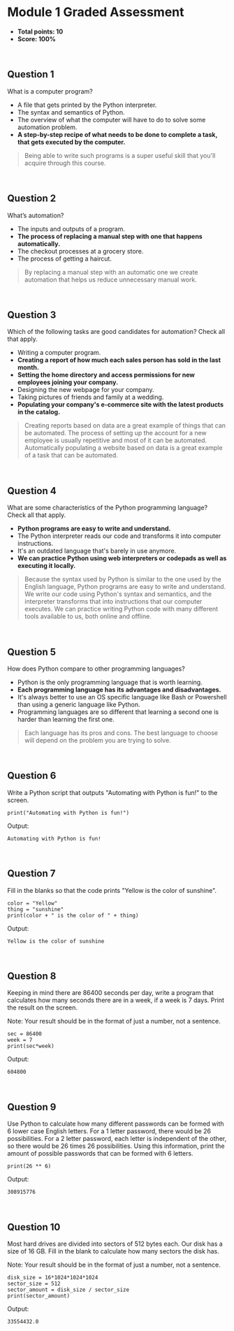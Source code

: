 # Module 1 Graded Assessment
* **Total points: 10**
* **Score: 100%**

<br>

## Question 1

What is a computer program?
* A file that gets printed by the Python interpreter.
* The syntax and semantics of Python.
* The overview of what the computer will have to do to solve some automation problem.
* **A step-by-step recipe of what needs to be done to complete a task, that gets executed by the computer.**

> Being able to write such programs is a super useful skill that you'll acquire through this course.
<br>

## Question 2

What’s automation?
* The inputs and outputs of a program.
* **The process of replacing a manual step with one that happens automatically.**
* The checkout processes at a grocery store.
* The process of getting a haircut.

> By replacing a manual step with an automatic one we create automation that helps us reduce unnecessary manual work.
<br>

## Question 3

Which of the following tasks are good candidates for automation? Check all that apply.
* Writing a computer program.
* **Creating a report of how much each sales person has sold in the last month.**
* **Setting the home directory and access permissions for new employees joining your company.**
* Designing the new webpage for your company.
* Taking pictures of friends and family at a wedding.
* **Populating your company's e-commerce site with the latest products in the catalog.**

> Creating reports based on data are a great example of things that can be automated.
> The process of setting up the account for a new employee is usually repetitive and most of it can be automated.
> Automatically populating a website based on data is a great example of a task that can be automated.
<br>

## Question 4

What are some characteristics of the Python programming language? Check all that apply.
* **Python programs are easy to write and understand.**
* The Python interpreter reads our code and transforms it into computer instructions.
* It's an outdated language that's barely in use anymore.
* **We can practice Python using web interpreters or codepads as well as executing it locally.**

> Because the syntax used by Python is similar to the one used by the English language, Python programs are easy to write and understand.
> We write our code using Python's syntax and semantics, and the interpreter transforms that into instructions that our computer executes.
> We can practice writing Python code with many different tools available to us, both online and offline.
<br>

## Question 5

How does Python compare to other programming languages?
* Python is the only programming language that is worth learning.
* **Each programming language has its advantages and disadvantages.**
* It's always better to use an OS specific language like Bash or Powershell than using a generic language like Python.
* Programming languages are so different that learning a second one is harder than learning the first one.

> Each language has its pros and cons. The best language to choose will depend on the problem you are trying to solve.
<br>

## Question 6

Write a Python script that outputs "Automating with Python is fun!" to the screen.

```
print("Automating with Python is fun!")
```

Output:

```
Automating with Python is fun!
```

<br>

## Question 7

Fill in the blanks so that the code prints "Yellow is the color of sunshine".

```
color = "Yellow"
thing = "sunshine"
print(color + " is the color of " + thing)
```

Output:

```
Yellow is the color of sunshine
```

<br>

## Question 8

Keeping in mind there are 86400 seconds per day, write a program that calculates how many seconds there are in a week, if a week is 7 days. Print the result on the screen.

Note: Your result should be in the format of just a number, not a sentence.

```
sec = 86400
week = 7
print(sec*week)
```

Output:

```
604800
```

<br>

## Question 9

Use Python to calculate how many different passwords can be formed with 6 lower case English letters. For a 1 letter password, there would be 26 possibilities. For a 2 letter password, each letter is independent of the other, so there would be 26 times 26 possibilities. Using this information, print the amount of possible passwords that can be formed with 6 letters.

```
print(26 ** 6)
```

Output:

```
308915776
```

<br>

## Question 10

Most hard drives are divided into sectors of 512 bytes each. Our disk has a size of 16 GB. Fill in the blank to calculate how many sectors the disk has.

Note: Your result should be in the format of just a number, not a sentence.

```
disk_size = 16*1024*1024*1024
sector_size = 512
sector_amount = disk_size / sector_size
print(sector_amount)
```

Output:

```
33554432.0
```
